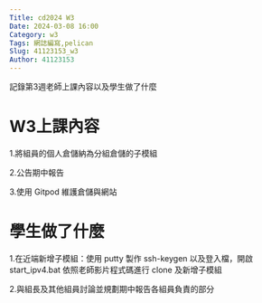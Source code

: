 ```yaml
---
Title: cd2024 W3
Date: 2024-03-08 16:00
Category: w3
Tags: 網誌編寫,pelican
Slug: 41123153_w3
Author: 41123153
---
```


記錄第3週老師上課內容以及學生做了什麼

<!-- PELICAN_END_SUMMARY -->

# W3上課內容

1.將組員的個人倉儲納為分組倉儲的子模組

2.公告期中報告

3.使用 Gitpod 維護倉儲與網站

# 學生做了什麼

1.在近端新增子模組：使用 putty 製作 ssh-keygen 以及登入檔，開啟 start_ipv4.bat 依照老師影片程式碼進行 clone 及新增子模組

2.與組長及其他組員討論並規劃期中報告各組員負責的部分